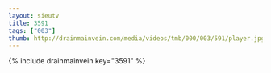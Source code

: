 ```yaml
--- 
layout: sieutv
title: 3591
tags: ["003"]
thumb: http://drainmainvein.com/media/videos/tmb/000/003/591/player.jpg
---
```

{% include drainmainvein key="3591" %} 
